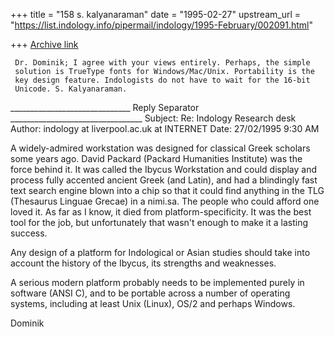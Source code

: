+++
title = "158 s. kalyanaraman"
date = "1995-02-27"
upstream_url = "https://list.indology.info/pipermail/indology/1995-February/002091.html"

+++
[Archive link](https://list.indology.info/pipermail/indology/1995-February/002091.html)

     Dr. Dominik; I agree with your views entirely. Perhaps, the simple 
     solution is TrueType fonts for Windows/Mac/Unix. Portability is the 
     key design feature. Indologists do not have to wait for the 16-bit 
     Unicode. S. Kalyanaraman.


______________________________ Reply Separator _________________________________
Subject: Re: Indology Research desk
Author:  indology at liverpool.ac.uk at INTERNET
Date:    27/02/1995 9:30 AM


A widely-admired workstation was designed for classical Greek scholars
some years ago.  David Packard (Packard Humanities Institute) was the
force behind it.  It was called the Ibycus Workstation and could display
and process fully accented ancient Greek (and Latin), and had a
blindingly fast text search engine blown into a chip so that it could
find anything in the TLG (Thesaurus Linguae Grecae) in a nimi.sa.  The
people who could afford one loved it.  As far as I know, it died from
platform-specificity.  It was the best tool for the job, but
unfortunately that wasn't enough to make it a lasting success.

Any design of a platform for Indological or Asian studies should take
into account the history of the Ibycus, its strengths and weaknesses.

A serious modern platform probably needs to be implemented purely in
software (ANSI C), and to be portable across a number of operating
systems, including at least Unix (Linux), OS/2 and perhaps Windows.

Dominik








